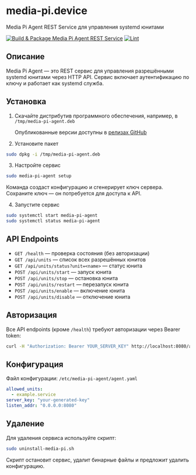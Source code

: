 # media-pi.device
Media Pi Agent REST Service для управления systemd юнитами

[![Build & Package Media Pi Agent REST Service](https://github.com/sw-consulting/media-pi.device/actions/workflows/build.yml/badge.svg)](https://github.com/sw-consulting/media-pi.device/actions/workflows/build.yml)
[![Lint](https://github.com/sw-consulting/media-pi.device/actions/workflows/lint.yml/badge.svg)](https://github.com/sw-consulting/media-pi.device/actions/workflows/lint.yml)

## Описание

Media Pi Agent — это REST сервис для управления разрешёнными systemd юнитами через HTTP API. Сервис включает аутентификацию по ключу и работает как systemd служба.

## Установка

1) Скачайте дистрибутив программного обеспечения, например, в `/tmp/media-pi-agent.deb`

   Опубликованные версии доступны в [релизах GitHub](https://github.com/sw-consulting/media-pi.device/releases)

2) Установите пакет 

```bash
sudo dpkg -i /tmp/media-pi-agent.deb
```

3) Настройте сервис

```bash
sudo media-pi-agent setup
```

Команда создаст конфигурацию и сгенерирует ключ сервера. Сохраните ключ — он потребуется для доступа к API.

4) Запустите сервис

```bash
sudo systemctl start media-pi-agent
sudo systemctl status media-pi-agent
```

## API Endpoints

- `GET /health` — проверка состояния (без авторизации)
- `GET /api/units` — список всех разрешённых юнитов
- `GET /api/units/status?unit=<name>` — статус юнита
- `POST /api/units/start` — запуск юнита
- `POST /api/units/stop` — остановка юнита  
- `POST /api/units/restart` — перезапуск юнита
- `POST /api/units/enable` — включение юнита
- `POST /api/units/disable` — отключение юнита

## Авторизация

Все API endpoints (кроме `/health`) требуют авторизации через Bearer token:

```bash
curl -H "Authorization: Bearer YOUR_SERVER_KEY" http://localhost:8080/api/units
```

## Конфигурация

Файл конфигурации: `/etc/media-pi-agent/agent.yaml`

```yaml
allowed_units:
  - example.service
server_key: "your-generated-key"
listen_addr: "0.0.0.0:8080"
```

## Удаление

Для удаления сервиса используйте скрипт:

```bash
sudo uninstall-media-pi.sh
```

Скрипт остановит сервис, удалит бинарные файлы и предложит удалить конфигурацию.
